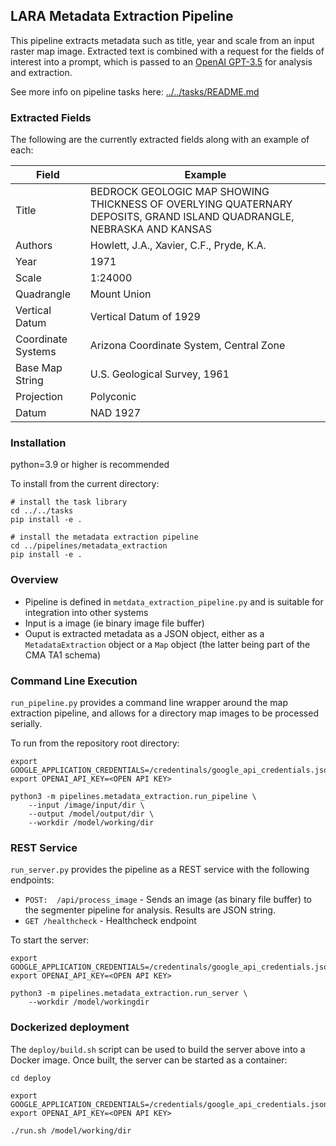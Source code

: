 
## LARA Metadata Extraction Pipeline


This pipeline extracts metadata such as title, year and scale from an input raster map image.  Extracted text is
combined with a request for the fields of interest into a prompt, which is passed to an [OpenAI GPT-3.5](https://platform.openai.com/docs/models/gpt-3-5)
for analysis and extraction.

See more info on pipeline tasks here: [../../tasks/README.md](../../tasks/README.md)

### Extracted Fields

The following are the currently extracted fields along with an example of each:

| Field | Example |
|-------|---------|
| Title |BEDROCK GEOLOGIC MAP SHOWING THICKNESS OF OVERLYING QUATERNARY DEPOSITS, GRAND ISLAND QUADRANGLE, NEBRASKA AND KANSAS |
| Authors | Howlett, J.A., Xavier, C.F., Pryde, K.A. |
| Year | 1971 |
| Scale | 1:24000 |
| Quadrangle | Mount Union |
| Vertical Datum | Vertical Datum of 1929 |
| Coordinate Systems | Arizona Coordinate System, Central Zone |
| Base Map String | U.S. Geological Survey, 1961 |
| Projection | Polyconic |
| Datum | NAD 1927 |

### Installation

python=3.9 or higher is recommended

To install from the current directory:
```
# install the task library
cd ../../tasks
pip install -e .

# install the metadata extraction pipeline
cd ../pipelines/metadata_extraction
pip install -e .
```

### Overview ###

* Pipeline is defined in `metdata_extraction_pipeline.py` and is suitable for integration into other systems
* Input is a image (ie binary image file buffer)
* Ouput is extracted metadata as a JSON object, either as a `MetadataExtraction` object or a `Map` object (the latter being part of the CMA TA1 schema)

### Command Line Execution ###
`run_pipeline.py` provides a command line wrapper around the map extraction pipeline, and allows for a directory map images to be processed serially.

To run from the repository root directory:
```
export GOOGLE_APPLICATION_CREDENTIALS=/credentinals/google_api_credentials.json
export OPENAI_API_KEY=<OPEN API KEY>

python3 -m pipelines.metadata_extraction.run_pipeline \
    --input /image/input/dir \
    --output /model/output/dir \
    --workdir /model/working/dir
```

### REST Service ###
`run_server.py` provides the pipeline as a REST service with the following endpoints:
* ```POST:  /api/process_image``` - Sends an image (as binary file buffer) to the segmenter pipeline for analysis. Results are JSON string.
* ```GET /healthcheck``` - Healthcheck endpoint

To start the server:
```
export GOOGLE_APPLICATION_CREDENTIALS=/credentinals/google_api_credentials.json
export OPENAI_API_KEY=<OPEN API KEY>

python3 -m pipelines.metadata_extraction.run_server \
    --workdir /model/workingdir
```

### Dockerized deployment
The `deploy/build.sh` script can be used to build the server above into a Docker image.  Once built, the server can be started as a container:

```
cd deploy

export GOOGLE_APPLICATION_CREDENTIALS=/credentials/google_api_credentials.json
export OPENAI_API_KEY=<OPEN API KEY>

./run.sh /model/working/dir
```


